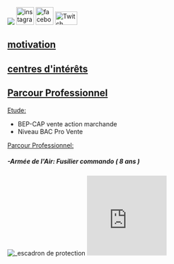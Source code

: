 <htlm>
    
  <head>
       <p><img src= "https://image-uniservice.linternaute.com/image/150/1389758640/11742809.jpg">          
          <a href="https://www.instagram.com/azekiell/">
<img width="40" height="40" src="https://png2.kisspng.com/sh/b8ff31f7ef359b1dec68c15d36d24758/L0KzQYi4UsE3N2g4TZGAYUO4RYWCVvE3OZY6TZCCNEW1SIKCVsE2OWQ5TKYAMEK5SIG7TwBvbz==/5a355496a61e55.7452819615134445026804.png" alt="instagram"></a>
          <a href="https://www.facebook.com/beauvallet.julien">
<img width="40" height="40" src="https://png2.kisspng.com/sh/e231742347c203d1df0b648f783d0d44/L0KzQYm3V8E2N6ZrgZH0aYP2gLBuTfxwb5Cye9H2cIX3dcO0ifNwdqQyftNsZXLyf7y0gBxqeF5miuY2c4TkfLr1TcVjPJNoSNg5Y3HmRIG3TsUzO2Y3TKI8MUW2QYeCUcI1QGk4SKc3cH7q/kisspng-logo-computer-icons-facebook-clip-art-stalin-5b4bc0f0cac400.5235240315316912488305.png" alt="facebook"></a>
          <a href="https://www.twitch.tv/djub0otv">
<img width="50" height="30"
src="https://icon-library.net//images/twitch-icon-png/twitch-icon-png-0.jpg" alt="Twitch"></a></p>
    
   <nav>
   <h2><a href="https://djubo.github.io/Motivation/">motivation</a></h2>
    <h2><a href="#contenu-o2">centres d'intérêts</a></h2>
    <h2><a href="#contenu-o2">Parcour Professionnel</a></h2>
   </nav>
     
    
  </head>
  
  
  <body>  
   <span style="text-decoration: underline;">Etude:</span>
       <ul>
         <li>BEP-CAP vente action marchande</li>
         <li>Niveau BAC Pro Vente</li>
       </ul>
  
   <span style="text-decoration: underline;">Parcour Professionnel:</span>
  
   
  <h5>-Armée de l'Air: Fusilier commando ( 8 ans )</h5>
   <p>
      <img src="https://unplyondotorg.files.wordpress.com/2015/11/fusco512.png?w=150&h=150" alt="_escadron de protection">
      <iframe src= "https://giphy.com/embed/9P94yLRR2R4LFNNXIg" width="180" height="180" frameBorder="0" class="giphy-embed" allowFullScreen>
    </p>
   
  <h5>-STEF: Agent de quai ( 2 ans )</h5>   
   <p>
      <img width="100" height="50" src= https://fracademic.com/pictures/frwiki/76/Logo_STEF-TFE.JPG alt="logo stef"></p>        

   <span style="text-decoration: underline;">Passions:</span>
   
 
    
    
    
   
    
    
    
    
    
    
    
    
    
    
    
  

</htlm>
